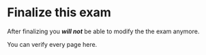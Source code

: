 # Finalize this exam

After finalizing you _**will not**_ be able to modify the the exam anymore.

You can verify every page here.
